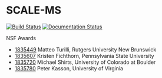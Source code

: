 # SCALE-MS

[![Build Status](https://travis-ci.com/SCALE-MS/scale-ms.svg?branch=master)](https://travis-ci.com/SCALE-MS/scale-ms)
[![Documentation Status](https://readthedocs.org/projects/scale-ms/badge/?version=latest)](https://scale-ms.readthedocs.io/en/latest/?badge=latest)

NSF Awards

* [1835449](https://www.nsf.gov/awardsearch/showAward?AWD_ID=1835449) Matteo Turilli, Rutgers University New Brunswick
* [1835607](https://www.nsf.gov/awardsearch/showAward?AWD_ID=1835607) Kristen Fichthorn, Pennsylvania State University
* [1835720](https://www.nsf.gov/awardsearch/showAward?AWD_ID=1835720) Michael Shirts, University of Colorado at Boulder
* [1835780](https://www.nsf.gov/awardsearch/showAward?AWD_ID=1835780) Peter Kasson, University of Virginia
